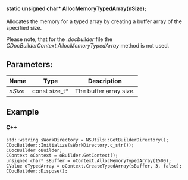 #### static unsigned char\* AllocMemoryTypedArray(nSize);

Allocates the memory for a typed array by creating a buffer array of the specified size.

Please note, that for the *.docbuilder* file the *CDocBuilderContext.AllocMemoryTypedArray* method is not used.

## Parameters:

| Name    | Type            | Description            |
| ------- | --------------- | ---------------------- |
| *nSize* | const size\_t\* | The buffer array size. |

## Example

#### C++

```
std::wstring sWorkDirectory = NSUtils::GetBuilderDirectory();
CDocBuilder::Initialize(sWorkDirectory.c_str());
CDocBuilder oBuilder;
CContext oContext = oBuilder.GetContext();
unsigned char* sBuffer = oContext.AllocMemoryTypedArray(1500);
CValue oTypedArray = oContext.CreateTypedArray(sBuffer, 3, false);
CDocBuilder::Dispose();
```
